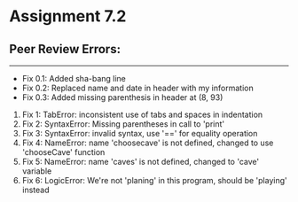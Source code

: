 # Assignment 7.2
## Peer Review Errors:
<hr>
<ul>
  <li>Fix 0.1: Added sha-bang line</li>
  <li>Fix 0.2: Replaced name and date in header with my information</li>
  <li>Fix 0.3: Added missing parenthesis in header at (8, 93)</li>
</ul>
<ol>
  <li>Fix 1: TabError: inconsistent use of tabs and spaces in indentation</li>
  <li>Fix 2: SyntaxError: Missing parentheses in call to 'print'</li>
  <li>Fix 3: SyntaxError: invalid syntax, use '==' for equality operation</li>
  <li>Fix 4: NameError: name 'choosecave' is not defined, changed to use 'chooseCave' function</li>
  <li>Fix 5: NameError: name 'caves' is not defined, changed to 'cave' variable</li>
  <li>Fix 6: LogicError: We're not 'planing' in this program, should be 'playing' instead</li>
</ol>
